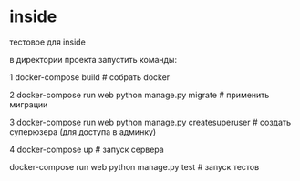 # inside
тестовое для inside

в директории проекта запустить команды:

1 docker-compose build                                      # собрать docker

2 docker-compose run web python manage.py migrate           # применить миграции

3 docker-compose run web python manage.py createsuperuser   # создать суперюзера (для доступа в админку)

4 docker-compose up                                         # запуск сервера


  
docker-compose run web python manage.py test                # запуск тестов

